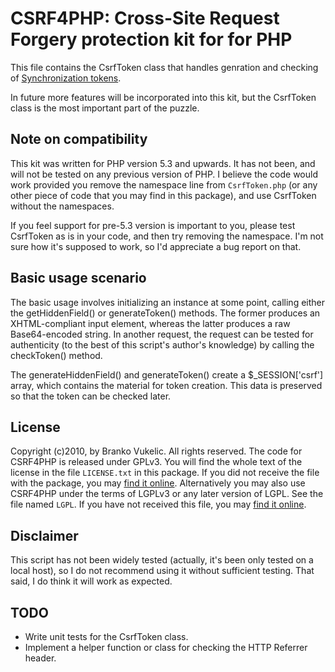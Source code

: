 CSRF4PHP: Cross-Site Request Forgery protection kit for for PHP
===============================================================

This file contains the CsrfToken class that handles genration and checking 
of [Synchronization tokens](http://bit.ly/owasp_synctoken).

In future more features will be incorporated into this kit, but the CsrfToken
class is the most important part of the puzzle.

Note on compatibility
---------------------

This kit was written for PHP version 5.3 and upwards. It has not been, and will
not be tested on any previous version of PHP. I believe the code would work
provided you remove the namespace line from ``CsrfToken.php`` (or any other
piece of code that you may find in this package), and use CsrfToken without the
namespaces. 

If you feel support for pre-5.3 version is important to you, please test
CsrfToken as is in your code, and then try removing the namespace. I'm not sure
how it's supposed to work, so I'd appreciate a bug report on that.

Basic usage scenario
--------------------

The basic usage involves initializing an instance at some point, calling 
either the getHiddenField() or generateToken() methods. The former produces 
an XHTML-compliant input element, whereas the latter produces a raw 
Base64-encoded string. In another request, the request can be tested for 
authenticity (to the best of this script's author's knowledge) by calling 
the checkToken() method.

The generateHiddenField() and generateToken() create a $_SESSION['csrf'] 
array, which contains the material for token creation. This data is 
preserved so that the token can be checked later.

License
-------

Copyright (c)2010, by Branko Vukelic.
All rights reserved.
The code for CSRF4PHP is released under GPLv3. You will find the whole text of
the license in the file ``LICENSE.txt`` in this package. If you did not receive
the file with the package, you may 
[find it online](http://www.gnu.org/licenses/gpl-3.0.txt). Alternatively you
may also use CSRF4PHP under the terms of LGPLv3 or any later version of LGPL.
See the file named ``LGPL``. If you have not received this file, you may 
[find it online](http://www.gnu.org/licenses/lgpl-3.0.txt).

Disclaimer
----------

This script has not been widely tested (actually, it's been only tested on 
a local host), so I do not recommend using it without sufficient testing. 
That said, I do think it will work as expected.

TODO
----

* Write unit tests for the CsrfToken class.
* Implement a helper function or class for checking the HTTP Referrer header.
